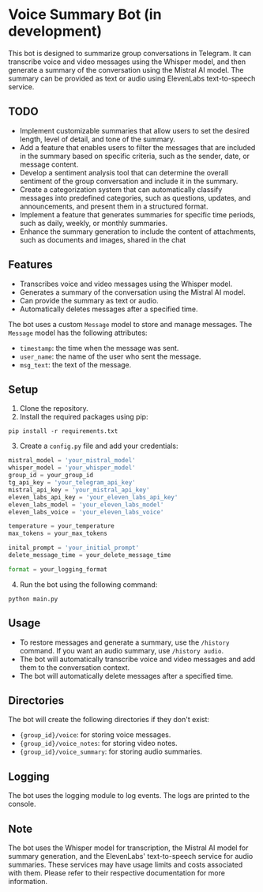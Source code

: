 # Voice Summary Bot (in development)

This bot is designed to summarize group conversations in Telegram. It can transcribe voice and video messages using the Whisper model, and then generate a summary of the conversation using the Mistral AI model. The summary can be provided as text or audio using ElevenLabs text-to-speech service.

## TODO
- Implement customizable summaries that allow users to set the desired length, level of detail, and tone of the summary.
- Add a feature that enables users to filter the messages that are included in the summary based on specific criteria, such as the sender, date, or message content.
- Develop a sentiment analysis tool that can determine the overall sentiment of the group conversation and include it in the summary. 
- Create a categorization system that can automatically classify messages into predefined categories, such as questions, updates, and announcements, and present them in a structured format.
- Implement a feature that generates summaries for specific time periods, such as daily, weekly, or monthly summaries.
- Enhance the summary generation to include the content of attachments, such as documents and images, shared in the chat


## Features

- Transcribes voice and video messages using the Whisper model.
- Generates a summary of the conversation using the Mistral AI model.
- Can provide the summary as text or audio.
- Automatically deletes messages after a specified time.

The bot uses a custom `Message` model to store and manage messages. The `Message` model has the following attributes:

- `timestamp`: the time when the message was sent.
- `user_name`: the name of the user who sent the message.
- `msg_text`: the text of the message.

## Setup

1. Clone the repository.
2. Install the required packages using pip:
```
pip install -r requirements.txt
```
3. Create a `config.py` file and add your credentials:
```python
mistral_model = 'your_mistral_model'
whisper_model = 'your_whisper_model'
group_id = your_group_id
tg_api_key = 'your_telegram_api_key'
mistral_api_key = 'your_mistral_api_key'
eleven_labs_api_key = 'your_eleven_labs_api_key'
eleven_labs_model = 'your_eleven_labs_model'
eleven_labs_voice = 'your_eleven_labs_voice'

temperature = your_temperature
max_tokens = your_max_tokens

inital_prompt = 'your_initial_prompt'
delete_message_time = your_delete_message_time

format = your_logging_format
```
4. Run the bot using the following command:
```
python main.py
```

## Usage

- To restore messages and generate a summary, use the `/history` command. If you want an audio summary, use `/history audio`.
- The bot will automatically transcribe voice and video messages and add them to the conversation context.
- The bot will automatically delete messages after a specified time.

## Directories

The bot will create the following directories if they don't exist:

- `{group_id}/voice`: for storing voice messages.
- `{group_id}/voice_notes`: for storing video notes.
- `{group_id}/voice_summary`: for storing audio summaries.

## Logging

The bot uses the logging module to log events. The logs are printed to the console.

## Note

The bot uses the Whisper model for transcription, the Mistral AI model for summary generation, and the ElevenLabs' text-to-speech service for audio summaries. These services may have usage limits and costs associated with them. Please refer to their respective documentation for more information.

